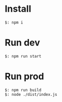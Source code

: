 # Install

```
$: npm i
```

# Run dev

```
$: npm run start
```

# Run prod

```
$: npm run build
$: node ./dist/index.js
```
